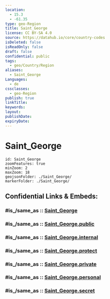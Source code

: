 ```yaml
---
location:
  - 15.3
  - -61.35
type: geo-Region
title: Saint_George
license: CC BY-SA 4.0
source: https://datahub.io/core/country-codes
isDeleted: false
isReadOnly: false
draft: false
confidential: public
tags:
  - geo/Country/Region
aliases:
  - Saint_George
Languages:
  - de
cssclasses:
  - geo-Region
publish: true
linkTitle:
keywords:
layout:
publishDate:
expiryDate:
---
```


# Saint_George

```leaflet
id: Saint_George
zoomFeatures: true 
minZoom: 2 
maxZoom: 18
geojsonFolder: ./Saint_George/
markerFolder: ./Saint_George/
```


## Confidential Links & Embeds: 

### #is_/same_as :: [Saint_George](/_Standards/Earth/Continent/America~Caribbean/Dominica/parishes~Dominica/Saint_George.md) 

### #is_/same_as :: [Saint_George.public](/_public/Earth/Continent/America~Caribbean/Dominica/parishes~Dominica/Saint_George.public.md) 

### #is_/same_as :: [Saint_George.internal](/_internal/Earth/Continent/America~Caribbean/Dominica/parishes~Dominica/Saint_George.internal.md) 

### #is_/same_as :: [Saint_George.protect](/_protect/Earth/Continent/America~Caribbean/Dominica/parishes~Dominica/Saint_George.protect.md) 

### #is_/same_as :: [Saint_George.private](/_private/Earth/Continent/America~Caribbean/Dominica/parishes~Dominica/Saint_George.private.md) 

### #is_/same_as :: [Saint_George.personal](/_personal/Earth/Continent/America~Caribbean/Dominica/parishes~Dominica/Saint_George.personal.md) 

### #is_/same_as :: [Saint_George.secret](/_secret/Earth/Continent/America~Caribbean/Dominica/parishes~Dominica/Saint_George.secret.md)

